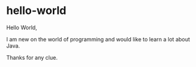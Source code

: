 # hello-world

Hello World,

I am new on the world of programming and would like to learn a lot about Java.

Thanks for any clue.

